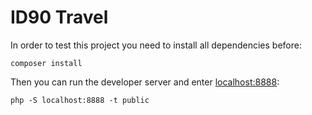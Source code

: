 # ID90 Travel

In order to test this project you need to install all dependencies before:
```
composer install
``` 

Then you can run the developer server and enter [localhost:8888](localhost:8888):
```
php -S localhost:8888 -t public
```


